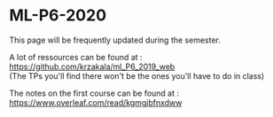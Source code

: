# ML-P6-2020

This page will be frequently updated during the semester.

A lot of ressources can be found at :  
https://github.com/krzakala/ml_P6_2019_web  
(The TPs you'll find there won't be the ones you'll have to do in class)  
  
  
The notes on the first course can be found at :  
https://www.overleaf.com/read/kgmgjbfnxdww  
